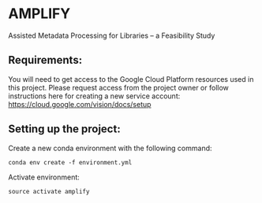 # AMPLIFY
Assisted Metadata Processing for Libraries – a Feasibility Study

## Requirements:
You will need to get access to the Google Cloud Platform resources used in this project. Please request access from the project owner or follow instructions here for creating a new service account: https://cloud.google.com/vision/docs/setup

## Setting up the project:
Create a new conda environment with the following command:

`conda env create -f environment.yml`

Activate environment:

`source activate amplify`
